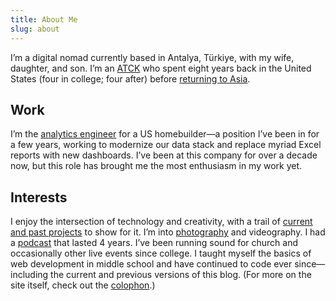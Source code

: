 ```yaml
---
title: About Me
slug: about
---
```

I’m a digital nomad currently based in Antalya, Türkiye, with my wife, daughter, and son. I’m an [ATCK](https://en.wikipedia.org/wiki/Third_culture_kid#:~:text=adult%20third%20culture%20kid%20%28ATCK%29) who spent eight years back in the United States (four in college; four after) before [returning to Asia](/2018/eleven-days/).

## Work

I’m the [analytics engineer](https://www.getdbt.com/what-is-analytics-engineering#what-is-an-analytics-engineer) for a US homebuilder—a position I’ve been in for a few years, working to modernize our data stack and replace myriad Excel reports with new dashboards. I’ve been at this company for over a decade now, but this role has brought me the most enthusiasm in my work yet.

## Interests

I enjoy the intersection of technology and creativity, with a trail of [current and past projects](/projects/) to show for it. I’m into [photography](/2023/365/) and videography. I had a [podcast](https://breadcrumbs.fm) that lasted 4 years. I’ve been running sound for church and occasionally other live events since college. I taught myself the basics of web development in middle school and have continued to code ever since—including the current and previous versions of this blog. (For more on the site itself, check out the [colophon](/colophon/).)